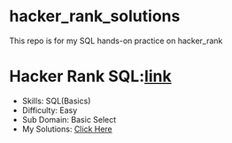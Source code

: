 # hacker_rank_solutions
This repo is for my SQL hands-on practice on hacker_rank
# Hacker Rank SQL:[link](https://www.hackerrank.com/domains/sql)

  - Skills: SQL(Basics)
  - Difficulty: Easy
  - Sub Domain: Basic Select
  - My Solutions: [Click Here](https://github.com/Es-war29/hacker_rank_solutions/blob/main/solutions/SQL(Basics)_Easy_Basic%20Select)
